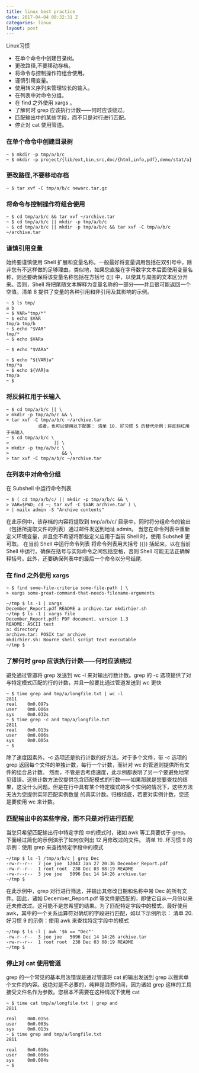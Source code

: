 ```yaml
---
title: linux best practice
date: 2017-04-04 08:32:31 Z
categories: linux
layout: post
---
```


Linux习惯 

* 在单个命令中创建目录树。 
* 更改路径,不要移动存档。 
* 将命令与控制操作符组合使用。 
* 谨慎引用变量。 
* 使用转义序列来管理较长的输入。 
* 在列表中对命令分组。 
* 在 find 之外使用 xargs 。 
* 了解何时 grep 应该执行计数——何时应该绕过。 
* 匹配输出中的某些字段，而不只是对行进行匹配。 
* 停止对 cat 使用管道。 

### 在单个命令中创建目录树 

```             
~ $ mkdir -p tmp/a/b/c             
~ $ mkdir -p project/{lib/ext,bin,src,doc/{html,info,pdf},demo/stat/a}
```          
### 更改路径,不要移动存档 

```               
~ $ tar xvf -C tmp/a/b/c newarc.tar.gz
```
### 将命令与控制操作符组合使用

```                       
~ $ cd tmp/a/b/c && tar xvf ~/archive.tar              
~ $ cd tmp/a/b/c || mkdir -p tmp/a/b/c               
~ $ cd tmp/a/b/c || mkdir -p tmp/a/b/c && tar xvf -C tmp/a/b/c ~/archive.tar
```          
           
### 谨慎引用变量 
始终要谨慎使用 Shell 扩展和变量名称。一般最好将变量调用包括在双引号中，除非您有不这样做的足够理由。类似地，如果您直接在字母数字文本后面使用变量名称，则还要确保将该变量名称包括在方括号 ([]) 中，以使其与周围的文本区分开来。否则，Shell 将把尾随文本解释为变量名称的一部分——并且很可能返回一个空值。清单 8 提供了变量的各种引用和非引用及其影响的示例。 

```
~ $ ls tmp/
a b
~ $ VAR="tmp/*"
~ $ echo $VAR
tmp/a tmp/b
~ $ echo "$VAR"
tmp/*
~ $ echo $VARa

~ $ echo "$VARa"

~ $ echo "${VAR}a"
tmp/*a
~ $ echo ${VAR}a
tmp/a
~ $
```

### 将反斜杠用于长输入

```               
~ $ cd tmp/a/b/c || \
> mkdir -p tmp/a/b/c && \
> tar xvf -C tmp/a/b/c ~/archive.tar
            或者，也可以使用以下配置： 清单 10. 好习惯 5 的替代示例：将反斜杠用于长输入                 
~ $ cd tmp/a/b/c \
>                 || \
> mkdir -p tmp/a/b/c \
>                    && \
> tar xvf -C tmp/a/b/c ~/archive.tar
```

### 在列表中对命令分组 
在 Subshell 中运行命令列表

```            
~ $ ( cd tmp/a/b/c/ || mkdir -p tmp/a/b/c && \
> VAR=$PWD; cd ~; tar xvf -C $VAR archive.tar ) \
> | mailx admin -S "Archive contents"
```
在此示例中，该存档的内容将提取到 tmp/a/b/c/ 目录中，同时将分组命令的输出（包括所提取文件的列表）通过邮件发送到地址 admin。 当您在命令列表中重新定义环境变量，并且您不希望将那些定义应用于当前 Shell 时，使用 Subshell 更可取。 在当前 Shell 中运行命令列表 将命令列表用大括号 ({}) 括起来，以在当前 Shell 中运行。确保在括号与实际命令之间包括空格，否则 Shell 可能无法正确解释括号。此外，还要确保列表中的最后一个命令以分号结尾.


### 在 find 之外使用 xargs 

```           
~ $ find some-file-criteria some-file-path | \
> xargs some-great-command-that-needs-filename-arguments
                        
~/tmp $ ls -1 | xargs
December_Report.pdf README a archive.tar mkdirhier.sh
~/tmp $ ls -1 | xargs file
December_Report.pdf: PDF document, version 1.3
README: ASCII text
a: directory
archive.tar: POSIX tar archive
mkdirhier.sh: Bourne shell script text executable
~/tmp $
```

### 了解何时 grep 应该执行计数——何时应该绕过 
避免通过管道将 grep 发送到 wc -l 来对输出行数计数。grep 的 -c 选项提供了对与特定模式匹配的行的计数，并且一般要比通过管道发送到 wc 更快

```
~ $ time grep and tmp/a/longfile.txt | wc -l
2811
real    0m0.097s
user    0m0.006s
sys     0m0.032s
~ $ time grep -c and tmp/a/longfile.txt
2811
real    0m0.013s
user    0m0.006s
sys     0m0.005s
~ $ 
```

 除了速度因素外，-c 选项还是执行计数的好方法。对于多个文件，带 -c 选项的 grep 返回每个文件的单独计数，每行一个计数，而针对 wc 的管道则提供所有文件的组合总计数。 然而，不管是否考虑速度，此示例都表明了另一个要避免地常见错误。这些计数方法仅提供包含匹配模式的行数——如果那就是您要查找的结果，这没什么问题。但是在行中具有某个特定模式的多个实例的情况下，这些方法无法为您提供实际匹配实例数量 的真实计数。归根结底，若要对实例计数，您还是要使用 wc 来计数。 
 
### 匹配输出中的某些字段，而不只是对行进行匹配 
当您只希望匹配输出行中特定字段 中的模式时，诸如 awk 等工具要优于 grep。 下面经过简化的示例演示了如何仅列出 12 月修改过的文件。 清单 19. 坏习惯 9 的示例：使用 grep 来查找特定字段中的模式 

```                
~/tmp $ ls -l /tmp/a/b/c | grep Dec
-rw-r--r--  7 joe joe  12043 Jan 27 20:36 December_Report.pdf
-rw-r--r--  1 root root  238 Dec 03 08:19 README
-rw-r--r--  3 joe joe   5096 Dec 14 14:26 archive.tar
~/tmp $
```
 在此示例中，grep 对行进行筛选，并输出其修改日期和名称中带 Dec 的所有文件。因此，诸如 December_Report.pdf 等文件是匹配的，即使它自从一月份以来还未修改过。这可能不是您希望的结果。为了匹配特定字段中的模式，最好使用 awk，其中的一个关系运算符对确切的字段进行匹配，如以下示例所示： 清单 20. 好习惯 9 的示例：使用 awk 来查找特定字段中的模式                 

```
~/tmp $ ls -l | awk '$6 == "Dec"'
-rw-r--r--  3 joe joe   5096 Dec 14 14:26 archive.tar
-rw-r--r--  1 root root  238 Dec 03 08:19 README
~/tmp $
```
 
### 停止对 cat 使用管道 
 grep 的一个常见的基本用法错误是通过管道将 cat 的输出发送到 grep 以搜索单个文件的内容。这绝对是不必要的，纯粹是浪费时间，因为诸如 grep 这样的工具接受文件名作为参数。您根本不需要在这种情况下使用 cat

```                
~ $ time cat tmp/a/longfile.txt | grep and
2811

real    0m0.015s
user    0m0.003s
sys     0m0.013s
~ $ time grep and tmp/a/longfile.txt
2811

real    0m0.010s
user    0m0.006s
sys     0m0.004s
~ $ 
```